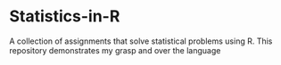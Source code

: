# Statistics-in-R
A collection of assignments that solve statistical problems using R. This repository demonstrates my grasp and over the language 
